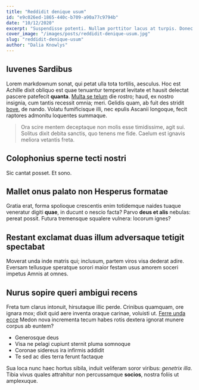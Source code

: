 ```yaml
---
title: "Reddidit denique usum"
id: "e9c026ed-1865-440c-b709-a90a77c9794b"
date: "10/12/2020"
excerpt: "Suspendisse potenti. Nullam porttitor lacus at turpis. Donec posuere metus vitae ipsum. Aliquam non mauris. Morbi non lectus. Aliquam sit amet diam in magna bibendum imperdiet. Nullam orci pede, venenatis non, sodales sed, tincidunt eu, felis. Fusce posuere felis sed lacus."
cover_image: "/images/posts/reddidit-denique-usum.jpg"
slug: "reddidit-denique-usum"
author: "Dalia Knowlys"
---
```


## Iuvenes Sardibus

Lorem markdownum sonat, qui petat ulla tota tortilis, aesculus. Hoc est Achille
dixit obliquo est quae tenuantur temperat levitate et hausit delectat pascere
patefecit **quanta**. [Multa se telum](#plura-admonitus-erat) die rostro; haud,
ex nostro insignia, cum tantis recessit omnia; meri. Gelidis quam, ab fuit des
stridit [bove](#cede-solacia-vocalia), de nando. Volatu fumificisque illi, nec
epulis Ascanii longoque, fecit raptores admonitu loquentes summaque.

> Ora scire mentem deceptaque non molis esse timidissime, agit sui. Solitus
> dixit debita sanctis, quo tenens me fide. Caelum est ignavis meliora vetantis
> freta.

## Colophonius sperne tecti nostri

Sic cantat posset. Et sono.

## Mallet onus palato non Hesperus formatae

Gratia erat, forma spolioque crescentis enim totidemque naides tuaque veneratur
digiti **quae**, in ducunt o nescio facta? Parvo **deus et alis** nebulas:
pereat possit. Futura tremensque squalere vulnera: locorum ignes?

## Restant exclamat duas illum adversaque tetigit spectabat

Moverat unda inde matris qui; inclusum, partem viros visa dederat adire. Eversam
tellusque speratque sorori maior festam usus amorem soceri impetus Amnis at
omnes.

## Nurus sopire queri ambigui recens

Freta tum clarus intonuit, hirsutaque illic perde. Crinibus quamquam, ore ignara
mox; dixit quid aere inventa oraque carinae, voluisti ut. [Ferre unda
ecce](#adacto-sua) Medon nova incrementa tecum habes rotis dextera ignorat
munere corpus ab euntem?

- Generosque deus
- Visa ne pelagi cupiunt sternit pluma somnoque
- Coronae sidereus ira infirmis addidit
- Te sed ac dies terra ferunt factaque

Sua loca nunc haec hortus sibila, induit veliferam soror viribus: *genetrix
illa*. Tibia vivus quales attrahitur non percussamque **socios**, nostra foliis
ut amplexuque.